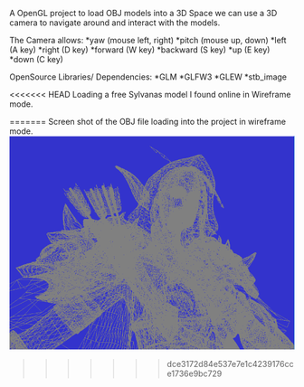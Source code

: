 A OpenGL project to load OBJ models into a 3D Space we can use a 3D camera to navigate around and interact with the models. 

The Camera allows:
*yaw (mouse left, right)
*pitch (mouse up, down)
*left (A key)
*right (D key)
*forward (W key)
*backward (S key)
*up (E key)
*down (C key)

OpenSource Libraries/ Dependencies:
*GLM
*GLFW3
*GLEW
*stb_image

<<<<<<< HEAD
Loading a free Sylvanas model I found online in Wireframe mode.

 
=======
Screen shot of the OBJ file loading into the project in wireframe mode.
![](sylvanasImage.png)
>>>>>>> dce3172d84e537e7e1c4239176cce1736e9bc729
